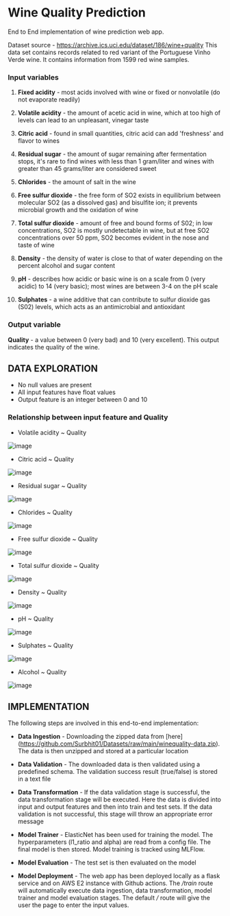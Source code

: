 # Wine Quality Prediction

End to End implementation of wine prediction web app.

Dataset source - https://archive.ics.uci.edu/dataset/186/wine+quality
This data set contains records related to red variant of the Portuguese Vinho Verde wine. It contains information from 1599 red wine samples. 

### **Input variables**

1) **Fixed acidity** - most acids involved with wine or fixed or nonvolatile (do not evaporate readily) <br>

2) **Volatile acidity** - the amount of acetic acid in wine, which at too high of levels can lead to an unpleasant, vinegar taste<br>

3) **Citric acid** - found in small quantities, citric acid can add 'freshness' and flavor to wines<br>

4) **Residual sugar** - the amount of sugar remaining after fermentation stops, it's rare to find wines with less than 1 gram/liter and wines with greater than 45 grams/liter are considered sweet <br>

5) **Chlorides** - the amount of salt in the wine <br>

6) **Free sulfur dioxide** - the free form of SO2 exists in equilibrium between molecular SO2 (as a dissolved gas) and bisulfite ion; it prevents microbial growth and the oxidation of wine <br>

7) **Total sulfur dioxide** - amount of free and bound forms of S02; in low concentrations, SO2 is mostly undetectable in wine, but at free SO2 concentrations over 50 ppm, SO2 becomes evident in the nose and taste of wine <br>

8) **Density** - the density of water is close to that of water depending on the percent alcohol and sugar content <br>

9) **pH** - describes how acidic or basic wine is on a scale from 0 (very acidic) to 14 (very basic); most wines are between 3-4 on the pH scale <br>

10) **Sulphates** - a wine additive that can contribute to sulfur dioxide gas (S02) levels, which acts as an antimicrobial and antioxidant <br>

### **Output variable**

**Quality** - a value between 0 (very bad) and 10 (very excellent). This output indicates the quality of the wine.

## DATA EXPLORATION

* No null values are present <br>
* All input features have float values <br> 
* Output feature is an integer between 0 and 10 <br>

### **Relationship between input feature and Quality**

* Volatile acidity ~ Quality

![image](https://github.com/Surbhit01/WineQualityPrediction/assets/24591039/218a684b-7ee6-42a5-bcb4-baad19b01c6e)

* Citric acid ~ Quality

![image](https://github.com/Surbhit01/WineQualityPrediction/assets/24591039/151c1662-32cd-4d6e-ab95-b40446a13993)

* Residual sugar ~ Quality

![image](https://github.com/Surbhit01/WineQualityPrediction/assets/24591039/ef46a810-686a-47c8-b9cd-8be0980c66de)


* Chlorides ~ Quality

![image](https://github.com/Surbhit01/WineQualityPrediction/assets/24591039/3cd1b8e1-b426-489e-9aef-5c8df12dfd8c)


* Free sulfur dioxide ~ Quality

![image](https://github.com/Surbhit01/WineQualityPrediction/assets/24591039/826038ff-7784-4b8f-a2ac-f6a72627ff62)


* Total sulfur dioxide ~ Quality

![image](https://github.com/Surbhit01/WineQualityPrediction/assets/24591039/e0983e9e-01b4-4b05-ad4a-30736b792331)


* Density ~ Quality

![image](https://github.com/Surbhit01/WineQualityPrediction/assets/24591039/91d2c410-c385-4b0d-b9ad-617857c79241)


* pH ~ Quality

![image](https://github.com/Surbhit01/WineQualityPrediction/assets/24591039/66dca592-156e-44b9-9eae-5a7145abd5fa)


* Sulphates ~ Quality

![image](https://github.com/Surbhit01/WineQualityPrediction/assets/24591039/fcf25b65-4115-4016-8a4c-5ed972d7e244)


* Alcohol ~ Quality

![image](https://github.com/Surbhit01/WineQualityPrediction/assets/24591039/3f30c0f0-84bc-4669-8c62-bfb1b41f9bec)

## IMPLEMENTATION

The following steps are involved in this end-to-end implementation:
* **Data Ingestion** - Downloading the zipped data from [here] (https://github.com/Surbhit01/Datasets/raw/main/winequality-data.zip). The data is then unzipped and stored at a particular location

* **Data Validation** - The downloaded data is then validated using a predefined schema. The validation success result (true/false) is stored in a text file
  
* **Data Transformation** - If the data validation stage is successful, the data transformation stage will be executed. Here the data is divided into input and output features and then into train and test sets. If the data validation is not successful, this stage will throw an appropriate error message

* **Model Trainer** - ElasticNet has been used for training the model. The hyperparameters (l1_ratio and alpha) are read from a config file. The final model is then stored. Model training is tracked using MLFlow. 

*  **Model Evaluation** - The test set is then evaluated on the model

*  **Model Deployment** -  The web app has been deployed locally as a flask service and on AWS E2 instance with Github actions. The */train* route will automatically execute data ingestion, data transformation, model trainer and model evaluation stages. The default */* route will give the user the page to enter the input values.
